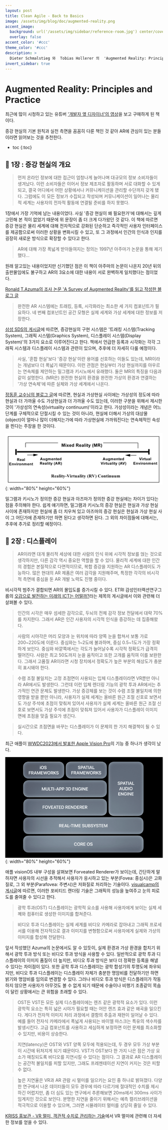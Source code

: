 ```yaml
---
layout: post
title: Clean Agile - Back to Basics
image: /assets/img/blog/doc/augmented-reality.png
accent_image: 
  background: url('/assets/img/sidebar/reference-room.jpg') center/cover
  overlay: false
accent_color: '#ccc'
theme_color: '#ccc'
description: >
  Dieter Schmalstieg 와  Tobias Hollerer 의  'Augmented Reality: Principles and Practice' 을 읽고 정리한 글입니다.
invert_sidebar: true
---
```


# Augmented Reality: Principles and Practice

최근에 많이 시청하고 있는 유튜버 ['개발자 옆 디자이너'의 영상](https://www.youtube.com/watch?v=r4dIowyDbgs)을 보고 구매하게 된 책이다.

증강 현실의 기본 원칙과 실천 측면을 꼼꼼히 다룬 책인 것 같아 AR에 관심이 있는 분들이라면 읽어보는 것을 추천한다.



* toc
{:toc}


## 📒 1장 : 증강 현실의 개요

> 먼저 온라인 정보에 대한 접근이 엄청나게 늘어나며 대규모의 정보 소비자들이 생겨났다. 이런 소비자들은 이어서 정보 제조자로 활동하며 서로 대화할 수 있게 되고, 결국 어디에서 어떤 상황에서나 커뮤니케이션을 관리할 수단까지 갖게 됐다. 그럼에도 이 모든 정보가 수집되고 작성되며 커뮤니케이션이 일어나는 물리적 세계는 사용자의 전자적 활동에 연결될 준비를 하지 못했다.

1장에서 가장 기억에 남는 내용이었다. 사실 '증강 현실이 왜 필요한가'에 대해서는 깊게 고민해 본 적이 없었기 때문에 위 문장이 좀 더 크게 다가왔던 것 같다. 이 책에 따르면 증강 현실은 물리 세계에 대해 전자적으로 강화된 단순하고 즉각적인 사용자 인터페이스를 제공함으로써 이러한 상황을 변화시킬 수 있고, 또 그 과정에서 인간의 인식과 인지를 굉장히 새로운 방식으로 확장할 수 있다고 한다.


> AR에 대해 가장 폭넓게 받아들여지는 정의는 1997년 아주마가 논문을 통해 제기했다...

원래 알고있는 내용이었지만 신기했던 점은 이 책이 아주마의 논문이 나온지 20년 뒤의 출판물임에도 불구하고 AR의 3요소에 대한 내용이 서로 완벽하게 일치했다는 점이었다. 

[Ronald T.Azuma의 조사 논문 'A Survey of Augmented Reality'를 읽고 작성한 블로그 글](https://hardy716.github.io/blog/document/2023-06-21-a-survey-of-augmented-reality/#-ar의-정의-3요소)


> 완전한 AR 시스템에는 트래킹, 등록, 시각화라는 최소한 세 가지 컴포넌트가 필요하다. 네 번째 컴포넌트인 공간 모형은 실제 세계와 가상 세계에 대한 정보를 저장한다.

[삼성 SDS의 게시글](https://www.samsungsds.com/kr/insights/augmented-reality-technology.html)에 따르면, 증강현실의 구현 시스템은 '트래킹 시스템(Tracking System), 그래픽 시스템(Graphics System), 디스플레이 시스템(Display System)'의 3가지 요소로 이루어진다고 한다. 책에서 언급한 등록과 시각화는 각각 그래픽 시스템과 디스플레이 시스템과 관련이 있으며, 추후에 더 자세히 다룰 예정이다.


> 사실, '혼합 현실'보다 '증강 현실'이란 용어를 선호하는 이들도 있는데, MR이라는 개념보다 더 폭넓기 때문이다. 이런 관점은 현실부터 가상 현실까지를 아우르는 연속체를 제안하는 밀그램과 키시노에서 유래했다. 둘은 MR의 특징을 다음과 같이 설명한다. (MR은) 완전한 현실의 환경을 완전한 가상의 환경과 연결하는 '가상 연속체'에 따른 실체와 가상 세계에서 나온다.

[정동훈 교수님의 블로그 글](https://www.donghunc.kr/single-post/2017/03/03/가상현실-증강현실-그리고-혼합현실의-이해)에 따르면, 현실과 가상현실 사이에는 가상성의 정도에 따라 현실과 더 가까울 수도 가상현실과 더 가까울 수도 있는데, 이러한 구분을 위해서 제시한 것이 '가상성의 연속성(virtuality continuum)'이라고 한다. 가상성이라는 개념은 어느 단계를 구체적으로 단절시킬 수 있는 것이 아니라, 현실에 더해서 가상의 대상물(object)이 얼마나 많이 더해지는가에 따라 가상현실에 가까워진다는 연속체적인 속성을 띈다는 주장을 한 것이다.

![ar1-1](/assets/img/blog/doc/Reality-Virtuality-Continuum.jpg){: width="80%" height="60%"}

밀그램과 키시노가 정의한 증강 현실과 아즈마가 정의한 증강 현실에는 차이가 있다는 점을 주의해야 한다. 쉽게 얘기하면, 밀그램과 키시노의 증강 현실은 현실과 가상 현실 사이에 존재하지만 현실에 좀 더 치우쳐 있고 아즈마의 증강 현실은 현실과 가상 현실 사이 그 어딘가에 존재하기만 하면 된다고 생각하면 된다. 그 외의 차이점들에 대해서는, 추후에 추가로 정리할 예정이다.


## 📒 2장 : 디스플레이

> AR이라면 대개 물리적 세상에 대한 사람의 인식 위에 시각적 정보를 얹는 것으로 생각하지만, 다른 감각 역시 중요한 역할을 할 수 있다. 물리적 세계에 대한 인간의 경험은 본질적으로 다면적이므로, 복합 증강을 지원하는 AR 디스플레이도 가능하다. 많은 현대의 AR 제품은 여러 감각을 지원해주며, 특정한 각각의 비시각적 측면에 중심을 둔 AR 개발 노력도 진행 중이다.

비시각적 범주가 결합되면 AR의 몰입도를 증가시킬 수 있다. ETRI 감성인터랙션연구그룹의 [오감으로 발전하는 미래의 ICT는 어떨까?](https://www.etri.re.kr/webzine/20190215/sub01.html)라는 제목의 게시글에서 이와 관련해 더 살펴볼 수 있다.


> 인간의 시각은 매우 섬세한 감각으로, 두뇌의 전체 감각 정보 전달에서 대략 70%를 차지한다. 그래서 AR은 인간 사용자의 시각적 인식을 증강하는 데 집중해왔다.

> 사람의 시야각은 머리 모양과 눈 위치에 따라 양쪽 눈을 합쳐서 보통 가로 200~220도에 이른다. 중심와는 1~2도에 불과하며, 중심 0.5~1도가 가장 정확하게 보인다. 중심와 바깥쪽에서는 각도가 늘어날수록 시각적 정확도가 급격히 떨어진다. 사람은 최고 50도까지 눈을 움직이고 또한 고개를 움직여 이를 보완한다. 그래서 고품질 AR이라면 시청 장치에서 정확도가 높은 부분의 해상도가 충분히 표시돼야 한다.

> 수렴 조절 불일치는 고정 초점면이 사용되는 입체 디스플레이라면 VR뿐만 아니라 AR에서도 발생한다. 그런데 이런 입체 렌더링 기능의 광학 투과 AR에서는 추가적인 연관 문제도 발생한다. 가상 증강체를 보는 것이 수렴 조절 불일치에 의한 영향을 받을 뿐만 아니라, 사용자가 실제 세계는 올바른 원근 조절 신호로 보면서도 가상 주석에 초점이 맞춰져 있어서 사용자가 실제 세계는 올바른 원근 조절 신호로 보면서도 가상 주석에 초점이 맞춰져 있어서 사용자가 디스플레이 이미지 면에 초점을 맞출 필요가 생긴다.

> 실시간으로 초점면을 바꾸는 디스플레이가 이 문제의 한 가지 해결책이 될 수 있다.

최근 애플이 [WWDC2023에서 발표한 Apple Vision Pro](https://www.apple.com/kr/newsroom/2023/06/introducing-apple-vision-pro/)의 기능 중 하나가 생각이 났다.

![ar1-2](/assets/img/blog/doc/vision-OS.png){: width="80%" height="60%"}

애플 visionOS 내부 구성을 살펴보면 Forveated Renderer가 보이는데, 간단하게 말하자면 사용자의 시선을 추적해서 사용자가 응시하고 있는 부분(Fovea: 중심시)은 고화질로, 그 외 부분(Parafovea: 주변시)은 저화질로 처리하는 기술이다. [visualcamp의 게시글](https://visual.camp/ko/05-vr시선추적기술-foveated-rendering/)에 따르면, 이러한 포비티드 랜더링 기술은 그래픽의 성능을 높여주고 눈의 피로도를 줄여줄 수 있다고 한다.


> 광학 투과(OST) 디스플레이는 광학적 요소를 사용해 사용자에게 보이는 실제 세꼐와 컴퓨터로 생성한 이미지를 합쳐준다.

> 비디오 투과 디스플레이는 실제 세계를 비디오 카메라로 잡아내고 그래픽 프로세서를 이용해 전자적으로 결과 이미지를 변형함으로써 사용자에게 실제와 가상의 이미지를 합성해 전달한다.

앞서 작성했던 Azuma의 논문에서도 알 수 있듯이, 실제 환경과 가상 환경을 합치기 위해서 광학 투과 방식 또는 비디오 투과 방식을 사용할 수 있다. 일반적으로 광학 투과 디스플레이의 이미지 품질이 더 높지만, 비디오 투과 방식은 보다 더 정확한 등록을 해낼 수 있다는 차이점이 있다. 또한 공학 투과 디스플레이는 광학 합성기의 투명도에 좌우되지만, 비디오 투과 디스플레이는 디스플레이 자체가 충분한 명암비를 전달하기만 하면 밝기와 명암비를 임의로 변경할 수 있다. 그러나 비디오 투과 방식은 디스플레이가 작동하지 않으면 사용자가 아무것도 볼 수 없게 되기 때문에 수술이나 비행기 조종같이 목숨이 달린 상황에서는 큰 위험을 초래할 수 있다.

> OST든 VST든 모든 실제 디스플레이에는 렌즈 같은 광학적 요소가 있다. 이런 광학적 요소는 특히 넓은 시야가 필요할 때는 어안 렌즈 효과 같은 왜곡을 일으킨다. 게다가 전자적 이미지 처리 과정에서 결함의 추출과 재현이 일어날 수 있다. 예를 들어 전자식 카메라에서 폭넓게 사용되는 바이엘 마스크는 특유의 색수차를 발생시킨다. 고급 컴포넌트를 사용하고 세심하게 보정하면 이런 문제를 최소화할 수 있지만, 비용이 상승한다.

> 지연(latency)은 OST와 VST 양쪽 모두에 적용되는데, 두 경우 모두 가상 부분이 시간에 뒤처지게 되기 떄문이다. VST가 OST보다 한 가지 나은 점은 가상 요소가 매칭되도록 비디오를 지연시킬 수 있다는 점이다. 그 결과로 AR 디스플레이는 공간적 불일치를 피할 있지만, 그래도 프레젠테이션 지연이 커지는 것은 피할 수 없다.

> 높은 지연율은 VR과 AR 관람 시 멀미를 일으키는 요인 중 하나로 밝혀졌다. 다양한 연구에서 나온 데이터들이 모두 경우에 따라 다르기에 절대적인 수치를 제시하긴 어렵지만, 좀 더 심도 있는 연구에서 추론해보면 20ms에서 300ms 사이가 임계치인 것으로 보인다. 분명한 지연을 줄이기 위해서는 예측 캘리브레이션을 적극적으로 이용할 수 있으며, 그러면 시뮬레이터 멀미를 상당히 줄일 수 있다.

[KRISS 홍보관 - VR 멀미, 객관적 수치로 관리하는 기술](https://www.kriss.re.kr/gallery.es?mid=a10106030000&bid=0002&b_list=12&act=view&list_no=3839&nPage=1&vlist_no_npage=3&keyField=&orderby=)에서 VR 멀미에 관련해 더 자세한 정보를 얻을 수 있다.
